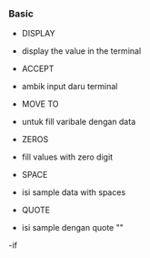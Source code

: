 ### Basic

- DISPLAY <variable name or str>
- display the value in the terminal

- ACCEPT <variable name>
- ambik input daru terminal

- MOVE <apa nak isi> TO <nama variable>
- untuk fill varibale dengan data

- ZEROS
- fill values with zero digit

- SPACE
- isi sample data with spaces

- QUOTE
- isi sample dengan quote ""

-if
